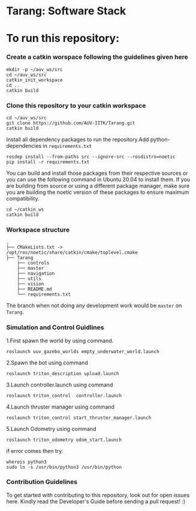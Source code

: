 
# Tarang: Software Stack

<!-- [![Build Status](https://travis-ci.org/AUV-IITK/triton.svg?branch=master)](https://travis-ci.org/AUV-IITK/triton) -->


<!-- The structure of this repository will follow the broadly be like that of Anahita, but with some changes.  -->

# To run this repository:

### Create a catkin worspace following the guidelines given here
```
mkdir -p ~/auv_ws/src
cd ~/auv_ws/src
catkin_init_workspace
cd ..
catkin build
```

### Clone this repository to your catkin workspace
```
cd ~/auv_ws/src
git clone https://github.com/AUV-IITK/Tarang.git
catkin build
```

Install all dependency packages to run the repository.Add python-dependencies in `requirements.txt`

```
rosdep install --from-paths src --ignore-src --rosdistro=noetic
pip install -r requirements.txt 
```

You can build and install those packages from their respective sources or you can use the following command in Ubuntu 20.04 to install them. If you are building from source or using a different package manager, make sure you are building the noetic version of these packages to ensure maximum compatibility.

```
cd ~/catkin_ws
catkin build
```

### Workspace structure
```
.
├── CMakeLists.txt -> /opt/ros/noetic/share/catkin/cmake/toplevel.cmake
├── Tarang
    ├── controls
    ├── master
    ├── navigation
    ├── utils
    ├── vision
    ├── README.md
    └── requirements.txt
```

The branch when not doing any development work would be `master` on `Tarang`.
### Simulation and Control Guidlines
1.First  spawn the world by using command.
```
roslaunch uuv_gazebo_worlds empty_underwater_world.launch
```
2.Spawn the bot using command
```
roslaunch triton_description upload.launch
```
3.Launch controller.launch using command
```
roslaunch triton_control  controller.launch
```
4.Launch thruster manager using command
```
roslaunch triton_control start_thruster_manager.launch
```
5.Launch Odometry using command 
```
roslaunch triton_odometry odom_start.launch
```
if error comes then try: 
```
whereis python3
sudo ln -s /usr/bin/python3 /usr/bin/python
```
### Contribution Guidelines

To get started with contributing to this repository, look out for open issues here. Kindly read the Developer's Guide before sending a pull request! :)
